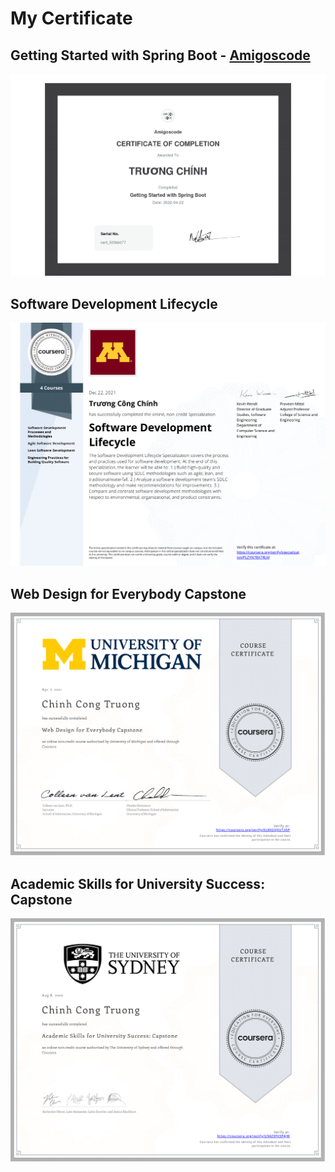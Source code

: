 # My Certificate

## Getting Started with Spring Boot - [Amigoscode](https://amigoscode.com/)
![SB](https://github.com/ninehnineh/Certificate/blob/807da4738d8c9228a8b8ecffd3e5533a55695a4b/png/basic-springboot.png)
## Software Development Lifecycle
![SDLC](https://github.com/ninehnineh/Certificate/blob/4b1c0dc9c0144b44c447dd0608991b329ef62c82/png/SDLC-1.png)
## Web Design for Everybody Capstone
![WEB](https://github.com/ninehnineh/Certificate/blob/714120b813022ced2e3d8e21b239de962b7b27e1/png/Web-1.png)
## Academic Skills for University Success: Capstone
![Aca](https://github.com/ninehnineh/Certificate/blob/714120b813022ced2e3d8e21b239de962b7b27e1/png/academic-1.png)
